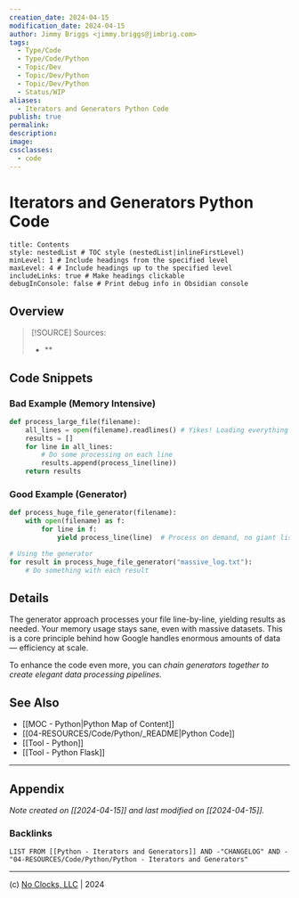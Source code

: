 ```yaml
---
creation_date: 2024-04-15
modification_date: 2024-04-15
author: Jimmy Briggs <jimmy.briggs@jimbrig.com>
tags:
  - Type/Code
  - Type/Code/Python
  - Topic/Dev
  - Topic/Dev/Python
  - Topic/Dev/Python
  - Status/WIP
aliases:
  - Iterators and Generators Python Code
publish: true
permalink:
description:
image:
cssclasses:
  - code
---
```


# Iterators and Generators Python Code

```table-of-contents
title: Contents 
style: nestedList # TOC style (nestedList|inlineFirstLevel)
minLevel: 1 # Include headings from the specified level
maxLevel: 4 # Include headings up to the specified level
includeLinks: true # Make headings clickable
debugInConsole: false # Print debug info in Obsidian console
```

## Overview

> [!SOURCE] Sources:
> - **

## Code Snippets

### Bad Example (Memory Intensive)

```python
def process_large_file(filename):
    all_lines = open(filename).readlines() # Yikes! Loading everything at once  
	results = []  
	for line in all_lines:  
		# Do some processing on each line  
		results.append(process_line(line))  
	return results
```

### Good Example (Generator)

```python
def process_huge_file_generator(filename):
    with open(filename) as f:
        for line in f:
            yield process_line(line)  # Process on demand, no giant lists

# Using the generator
for result in process_huge_file_generator("massive_log.txt"):
    # Do something with each result
```

## Details

The generator approach processes your file line-by-line, yielding results as needed. Your memory usage stays sane, even with massive datasets. This is a core principle behind how Google handles enormous amounts of data — efficiency at scale.

To enhance the code even more,  you can *chain generators together to create elegant data processing pipelines.*



## See Also

- [[MOC - Python|Python Map of Content]]
- [[04-RESOURCES/Code/Python/_README|Python Code]]
- [[Tool - Python]]
- [[Tool - Python Flask]]


***

## Appendix

*Note created on [[2024-04-15]] and last modified on [[2024-04-15]].*

### Backlinks

```dataview
LIST FROM [[Python - Iterators and Generators]] AND -"CHANGELOG" AND -"04-RESOURCES/Code/Python/Python - Iterators and Generators"
```

***

(c) [No Clocks, LLC](https://github.com/noclocks) | 2024
